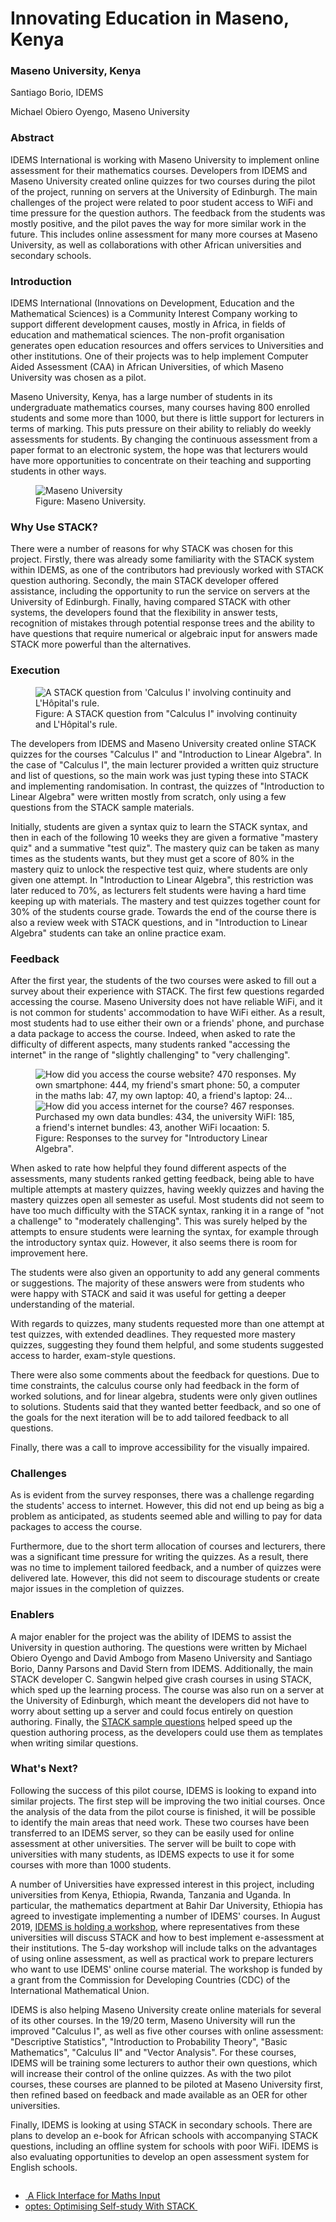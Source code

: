 # Innovating Education in Maseno, Kenya

### Maseno University, Kenya

Santiago Borio, IDEMS

Michael Obiero Oyengo, Maseno University

### Abstract

IDEMS International is working with Maseno University to implement online assessment for their mathematics courses. Developers from IDEMS and Maseno University created online quizzes for two courses during the pilot of the project, running on servers at the University of Edinburgh. The main challenges of the project were related to poor student access to WiFi and time pressure for the question authors. The feedback from the students was mostly positive, and the pilot paves the way for more similar work in the future. This includes online assessment for many more courses at Maseno University, as well as collaborations with other African universities and secondary schools.

### Introduction

IDEMS International (Innovations on Development, Education and the Mathematical Sciences) is a Community Interest Company working to support different development causes, mostly in Africa, in fields of education and mathematical sciences. The non-profit organisation generates open education resources and offers services to Universities and other institutions. One of their projects was to help implement Computer Aided Assessment (CAA) in African Universities, of which Maseno University was chosen as a pilot.

Maseno University, Kenya, has a large number of students in its undergraduate mathematics courses, many courses having 800 enrolled students and some more than 1000, but there is little support for lecturers in terms of marking. This puts pressure on their ability to reliably do weekly assessments for students. By changing the continuous assessment from a paper format to an electronic system, the hope was that lecturers would have more opportunities to concentrate on their teaching and supporting students in other ways.

<div class="float-none img-middle">
<figure class="figure">
<img class="figure-img img-fluid" src="../Images/Maseno_University.jpg" alt="Maseno University">
  <figcaption class="figure-caption">Figure: Maseno University.
</figcaption>
</figure></div>

### Why Use STACK?

There were a number of reasons for why STACK was chosen for this project. Firstly, there was already some familiarity with the STACK system within IDEMS, as one of the contributors had previously worked with STACK question authoring. Secondly, the main STACK developer offered assistance, including the opportunity to run the service on servers at the University of Edinburgh. Finally, having compared STACK with other systems, the developers found that the flexibility in answer tests, recognition of mistakes through potential response trees and the ability to have questions that require numerical or algebraic input for answers made STACK more powerful than the alternatives.

### Execution
<div class="float-right img-tall">
<figure class="figure">
<img class="figure-img img-fluid" src="../Images/Maseno_question_2.png" alt="A STACK question from 'Calculus I' involving continuity and L'Hôpital's rule.">
  <figcaption class="figure-caption">Figure: A STACK question from "Calculus I" involving continuity and L'Hôpital's rule.
</figcaption>
</figure></div>
The developers from IDEMS and Maseno University created online STACK quizzes for the courses "Calculus I" and "Introduction to Linear Algebra". In the case of "Calculus I", the main lecturer provided a written quiz structure and list of questions, so the main work was just typing these into STACK and implementing randomisation. In contrast, the quizzes of "Introduction to Linear Algebra" were written mostly from scratch, only using a few questions from the STACK sample materials.

Initially, students are given a syntax quiz to learn the STACK syntax, and then in each of the following 10 weeks they are given a formative "mastery quiz" and a summative "test quiz". The mastery quiz can be taken as many times as the students wants, but they must get a score of 80% in the mastery quiz to unlock the respective test quiz, where students are only given one attempt. In "Introduction to Linear Algebra", this restriction was later reduced to 70%, as lecturers felt students were having a hard time keeping up with materials. The mastery and test quizzes together count for 30% of the students course grade. Towards the end of the course there is also a review week with STACK questions, and in "Introduction to Linear Algebra" students can take an online practice exam.

### Feedback

After the first year, the students of the two courses were asked to fill out a survey about their experience with STACK. The first few questions regarded accessing the course. Maseno University does not have reliable WiFi, and it is not common for students' accommodation to have WiFi either. As a result, most students had to use either their own or a friends' phone, and purchase a data package to access the course. Indeed, when asked to rate the difficulty of different aspects, many students ranked "accessing the internet" in the range of "slightly challenging" to "very challenging".


<div class="float-none img-wide">
<figure class="figure">
<img class="figure-img img-fluid" src="../Images/Maseno_Survey_1.png" alt="How did you access the course website? 470 responses. My own smartphone: 444, my friend's smart phone: 50, a computer in the maths lab: 47, my own laptop: 40, a friend's laptop: 24... ">
<img class="figure-img img-fluid" src="../Images/Maseno_Survey_2.png" alt="How did you access internet for the course? 467 responses. Purchased my own data bundles: 434, the university WiFI: 185, a friend's internet bundles: 43, another WiFi locaation: 5.">
  <figcaption class="figure-caption">Figure: Responses to the survey for "Introductory Linear Algebra".
</figcaption>
</figure></div>

When asked to rate how helpful they found different aspects of the assessments, many students ranked getting feedback, being able to have multiple attempts at mastery quizzes, having weekly quizzes and having the mastery quizzes open all semester as useful. Most students did not seem to have too much difficulty with the STACK syntax, ranking it in a range of "not a challenge" to "moderately challenging". This was surely helped by the attempts to ensure students were learning the syntax, for example through the introductory syntax quiz. However, it also seems there is room for improvement here.

The students were also given an opportunity to add any general comments or suggestions. The majority of these answers were from students who were happy with STACK and said it was useful for getting a deeper understanding of the material. 

With regards to quizzes, many students requested more than one attempt at test quizzes, with extended deadlines. They requested more mastery quizzes, suggesting they found them helpful, and some students suggested access to harder, exam-style questions.

There were also some comments about the feedback for questions. Due to time constraints, the calculus course only had feedback in the form of worked solutions, and for linear algebra, students were only given outlines to solutions. Students said that they wanted better feedback, and so one of the goals for the next iteration will be to add tailored feedback to all questions.

Finally, there was a call to improve accessibility for the visually impaired.

### Challenges

As is evident from the survey responses, there was a challenge regarding the students' access to internet. However, this did not end up being as big a problem as anticipated, as students seemed able and willing to pay for data packages to access the course.

Furthermore, due to the short term allocation of courses and lecturers, there was a significant time pressure for writing the quizzes. As a result, there was no time to implement tailored feedback, and a number of quizzes were delivered late. However, this did not seem to discourage students or create major issues in the completion of quizzes.

### Enablers

A major enabler for the project was the ability of IDEMS to assist the University in question authoring. The questions were written by Michael Obiero Oyengo and David Ambogo from Maseno University and Santiago Borio, Danny Parsons and David Stern from IDEMS. Additionally, the main STACK developer C. Sangwin helped give crash courses in using STACK, which sped up the learning process. The course was also run on a server at the University of Edinburgh, which meant the developers did not have to worry about setting up a server and could focus entirely on question authoring. Finally, the [STACK sample questions](https://stack-demo.maths.ed.ac.uk/demo/) helped speed up the question authoring process, as the developers could use them as templates when writing similar questions.
 

### What's Next?

Following the success of this pilot course, IDEMS is looking to expand into similar projects. The first step will be improving the two initial courses. Once the analysis of the data from the pilot course is finished, it will be possible to identify the main areas that need work. These two courses have been transferred to an IDEMS server, so they can be easily used for online assessment at other universities. The server will be built to cope with universities with many students, as IDEMS expects to use it for some courses with more than 1000 students.

A number of Universities have expressed interest in this project, including universities from Kenya, Ethiopia, Rwanda, Tanzania and Uganda. In particular, the mathematics department at Bahir Dar University, Ethiopia has agreed to investigate implementing a number of IDEMS' courses. In August 2019, [IDEMS is holding a workshop](https://www.africanmathsinitiative.net/eawworkshop/), where representatives from these universities will discuss STACK and how to best implement e-assessment at their institutions. The 5-day workshop will include talks on the advantages of using online assessment, as well as practical work to prepare lecturers who want to use IDEMS' online course material. The workshop is funded by a grant from the Commission for Developing Countries (CDC) of the International Mathematical Union.

IDEMS is also helping Maseno University create online materials for several of its other courses. In the 19/20 term, Maseno University will run the improved "Calculus I", as well as five other courses with online assessment: "Descriptive Statistics", "Introduction to Probability Theory", "Basic Mathematics", "Calculus II" and "Vector Analysis". For these courses, IDEMS will be training some lecturers to author their own questions, which will increase their control of the online quizzes. As with the two pilot courses, these courses are planned to be piloted at Maseno University first, then refined based on feedback and made available as an OER for other universities. 

Finally, IDEMS is looking at using STACK in secondary schools. There are plans to develop an e-book for African schools with accompanying STACK questions, including an offline system for schools with poor WiFi. IDEMS is also evaluating opportunities to develop an open assessment system for English schools.

<nav aria-label="...">
  <ul class="pagination pagination-lg justify-content-center" style="margin-top:2em">
    <li class="page-item"><a href="../FlickInterface" class="page-link"><i class="fa fa-arrow-left"></i>&nbsp;A Flick Interface for Maths Input</a></li>
    <li class="page-item"><a href="../optes" class="page-link" >optes: Optimising Self-study With STACK&nbsp;<i class="fa fa-arrow-right"></i></a></li>
  </ul>
</nav>